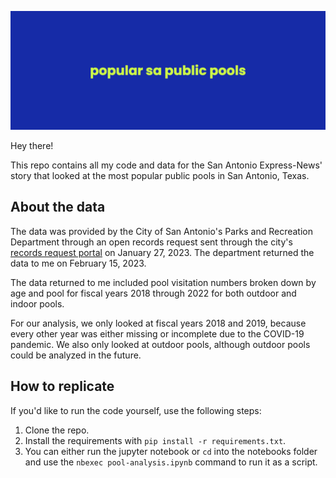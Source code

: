 ![Popular San Antonio Pools project banner](img/popular%20sa%20public%20pools%20banner.png)

Hey there!

This repo contains all my code and data for the San Antonio Express-News' story that looked at the most popular public pools in San Antonio, Texas.

## About the data

The data was provided by the City of San Antonio's Parks and Recreation Department through an open records request sent through the city's [records request portal](https://www.sa.gov/Directory/Departments/CE/Open-Records-Request) on January 27, 2023. The department returned the data to me on February 15, 2023.

The data returned to me included pool visitation numbers broken down by age and pool for fiscal years 2018 through 2022 for both outdoor and indoor pools.

For our analysis, we only looked at fiscal years 2018 and 2019, because every other year was either missing or incomplete due to the COVID-19 pandemic. We also only looked at outdoor pools, although outdoor pools could be analyzed in the future.

## How to replicate

If you'd like to run the code yourself, use the following steps:

1. Clone the repo.
2. Install the requirements with `pip install -r requirements.txt`.
3. You can either run the jupyter notebook or `cd` into the notebooks folder and use the `nbexec pool-analysis.ipynb` command to run it as a script.